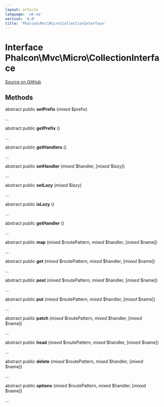 ```yaml
---
layout: article
language: 'uk-ua'
version: '4.0'
title: 'Phalcon\Mvc\Micro\CollectionInterface'
---
```


# Interface **Phalcon\Mvc\Micro\CollectionInterface**

<a href="https://github.com/phalcon/cphalcon/tree/v4.0.0/phalcon/mvc/micro/collectioninterface.zep" class="btn btn-default btn-sm">Source on GitHub</a>

## Methods

abstract public **setPrefix** (*mixed* $prefix)

...

abstract public **getPrefix** ()

...

abstract public **getHandlers** ()

...

abstract public **setHandler** (*mixed* $handler, [*mixed* $lazy])

...

abstract public **setLazy** (*mixed* $lazy)

...

abstract public **isLazy** ()

...

abstract public **getHandler** ()

...

abstract public **map** (*mixed* $routePattern, *mixed* $handler, [*mixed* $name])

...

abstract public **get** (*mixed* $routePattern, *mixed* $handler, [*mixed* $name])

...

abstract public **post** (*mixed* $routePattern, *mixed* $handler, [*mixed* $name])

...

abstract public **put** (*mixed* $routePattern, *mixed* $handler, [*mixed* $name])

...

abstract public **patch** (*mixed* $routePattern, *mixed* $handler, [*mixed* $name])

...

abstract public **head** (*mixed* $routePattern, *mixed* $handler, [*mixed* $name])

...

abstract public **delete** (*mixed* $routePattern, *mixed* $handler, [*mixed* $name])

...

abstract public **options** (*mixed* $routePattern, *mixed* $handler, [*mixed* $name])

...